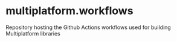 # multiplatform.workflows
Repository hosting the Github Actions workflows used for building Multiplatform libraries

